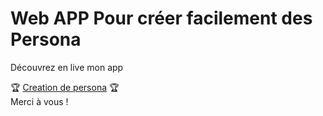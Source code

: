 <h1>Web APP Pour créer facilement des Persona</h1>
Découvrez en live mon app <br>

🏆 <a href="https://andreagauvreau.github.io/Persona-App-Creation/">Creation de persona</a> 🏆
</br>
Merci à vous !
